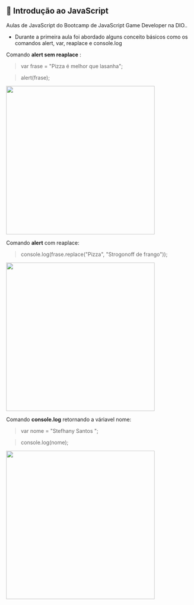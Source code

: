 ## 🚀 Introdução ao JavaScript
Aulas de JavaScript do Bootcamp de JavaScript Game Developer na DIO..

* Durante a primeira aula foi abordado alguns conceito básicos como os comandos alert, var, reaplace e console.log  

Comando **alert sem reaplace** : 

> var frase = "Pizza é melhor que lasanha";

> alert(frase);

<img src="https://user-images.githubusercontent.com/81439112/142964518-bec26c13-552a-4761-95fd-2cbd087bee3f.PNG" width="400px" />
</div> 
</span>

Comando **alert** com reaplace:

> console.log(frase.replace("Pizza", "Strogonoff de frango"));

<img src="https://user-images.githubusercontent.com/81439112/142963555-aced8c76-33ea-46fe-b765-9508d98ffc57.png" width="400px" />
</div> 
</span>

Comando **console.log** retornando a váriavel nome:

> var nome = "Stefhany Santos ";

> console.log(nome);

<img src="https://user-images.githubusercontent.com/81439112/142964940-e28e2371-339d-4a42-8312-9d80e12de174.PNG" width="400px" />
</div> 
</span>

##
